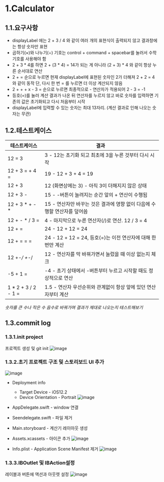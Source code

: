 # 1.Calculator

## 1.1.요구사항

- displayLabel 에는 2 + 3 / 4 와 같이 여러 개의 표현식이 출력되지 않고 결과창에는 항상 숫자만 표현
- 곱하기(×)와 나누기(÷) 기호는 control + command + spacebar를 눌러서 수학 기호를 사용해야 함
- 2 + 3 * 4를 하면 2 + (3 * 4) = 14가 되는 게 아니라 (2 + 3) * 4 와 같이 항상 누른 순서대로 연산
- 2 + =  순으로 누르면 현재 displayLabel에 표현된 숫자인 2가 더해져 2 + 2 = 4 와 같이 동작
  단, 다시 한 번 = 를 누르면 더 이상 계산되지 않음
- 2 + + + x - 3 = 순으로 누르면 최종적으로 - 연산자가 적용되어 2 - 3 = -1
- 등호(=)를 눌러 계산 결과가 나온 뒤 연산자를 누르지 않고 바로 숫자를 입력하면 
  기존의 값은 초기화되고 다시 처음부터 시작
- displayLabel에 입력할 수 있는 숫자는 최대 13자리.  (계산 결과로 인해 나오는 숫자는 무관)

## 1.2.테스트케이스
|테스트케이스|결과|
|---|---|
|12 = 3|3  -  12는 초기화 되고 최초에 3을 누른 것부터 다시 시작|
|12 + 3 = + 4 = |19 -  12 + 3 + 4 = 19|
|12 + 3          |12 (화면상에는 3) - 아직 3이 더해지지 않은 상태|
|12 + 3 -        |15 -  -버튼이 눌려지는 순간 앞의 + 연산이 수행됨|
|12 + 3 * + - *  |15 -  연산자만 바꾸는 것은 결과에 영향 없이 다음에 수행할 연산자를 덮어씀|
|12 + - * / 3 =  |4  -  마지막으로 누른 연산자(/)로 연산. 12 / 3 = 4|
|12 + =          |24 -  12 + 12 = 24|
|12 + = = =      |24 -  12 + 12 = 24,  등호(=)는 이전 연산자에 대해 한 번만 계산|
|12 +-*/ +-*/    |12 -  연산자를 막 바꿔가면서 눌렀을 때 이상 없는지 체크|
|-5 + 1 =       |-4 -  초기 상태에서 -버튼부터 누르고 시작할 때도 정상적으로 연산|
|1 * 2 + 3 / 2 - 1 = |1.5 -  연산자 우선순위와 관계없이 항상 앞에 있던 연산자부터 계산|
*숫자를 큰 수나 작은 수 음수로 바꿔가며 결과가 제대로 나오는지 테스트해보기*

## 1.3.commit log

### 1.3.1.init project
프로젝트 생성 및 git init
![image](https://user-images.githubusercontent.com/45344633/82724266-c85f9900-9d0f-11ea-8d23-e40c0d138c62.png)

### 1.3.2.초기 프로젝트 구조 및 스토리보드 UI 추가

![image](https://user-images.githubusercontent.com/45344633/82724099-9dc11080-9d0e-11ea-8c5c-b102084d973b.png)

- Deployment info
    - Target Device - iOS12.2
    - Device Orientation - Portrait
![image](https://user-images.githubusercontent.com/45344633/82723604-f9899a80-9d0a-11ea-9fc2-aa2ec7e8bc0e.png)

- AppDelegate.swift - window 연결

- Seendelegate.swift - 파일 제거

- Main.storyboard - 계산기 레이아웃 생성

- Assets.xcassets - 아이콘 추가
![image](https://user-images.githubusercontent.com/45344633/82723460-1d001580-9d0a-11ea-9366-85ed10f8dbf4.png)

- Info.plist - Application Scene Manifest 제거
![image](https://user-images.githubusercontent.com/45344633/82723717-d4e1f280-9d0b-11ea-9b05-4b006297a830.png)

### 1.3.3.IBOutlet 및 IBAction설정
레이블과 버튼에 액션과 아웃렛 설정
![image](https://user-images.githubusercontent.com/45344633/82724614-4a50c180-9d12-11ea-8bf0-bbe000e61f07.png)

